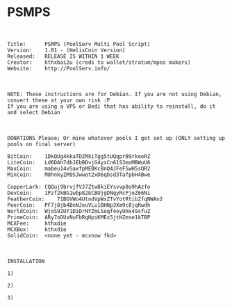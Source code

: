 PSMPS
=====

&nbsp;

    Title: 		PSMPS (PoolServ Multi Pool Script)
    Version:	1.01 - (HelixCoin Version)
    Released:	RELEASE IS WITHIN 1 WEEK
    Creator:	kthxbai2u (creds to wallet/stratum/mpos makers)
    Website:	http://PoolServ.info/
&nbsp;

    NOTE: These instructions are for Debian. If you are not using Debian, convert these at your own risk :P
    If you are using a VPS or Dedi that has ability to reinstall, do it and select Debian
&nbsp;

    DONATIONS Please; Or mine whatever pools I get set up (ONLY setting up pools on final server)   

    BitCoin:	1DkQUg4kkaTDZMkiTgg5tUQqprB9rkoeRZ
    LiteCoin:	Ld6DAh7dbJEbBDvjG4yxCn61S3moMBWuU6
    MaxCoin:	mabeu14vSaxfpMEBKcBnQ4JFeFSwH5sQR2
    MinCoin:	M8hnkyZM9SJwwot2xD6qbsd3TafpbH4Bwe

    CopperLark:	CQQuj9brvjfVJ7Ztw8kiEYsvvp8o9hAzfo
    DevCoin:	1Pzf2kBG1wbp82ECBUjgDNqyRcPjoZ66Ni
    FeatherCoin:	71BGVWo4UtndVpWxZTvYotRtibZfqNWAn2
    PeerCoin:	PF7j8jb4BnNJeuVLu1BHNp3Xm9c8jqRwdh
    WorldCoin:	WjoS92UY1DiDrNYZmLSoqf4oyUHx49sfuZ
    PrimeCoin:	ARy7oDUxNuFbRqHpiKMEx5jtHZmse1kTBP
    MCXFee:		kthxdie
    MCXBux:		kthxdie
    SolidCoin:	<none yet - mcxnow fkd>
&nbsp;

    INSTALLATION
    
    1)
    
    2)
    
    3)
